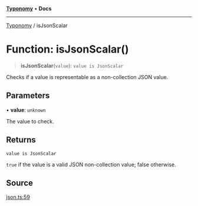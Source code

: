 [**Typonomy**](../README.md) • **Docs**

***

[Typonomy](../globals.md) / isJsonScalar

# Function: isJsonScalar()

> **isJsonScalar**(`value`): `value is JsonScalar`

Checks if a value is representable as a non-collection JSON value.

## Parameters

• **value**: `unknown`

The value to check.

## Returns

`value is JsonScalar`

`true` if the value is a valid JSON non-collection value; false otherwise.

## Source

[json.ts:59](https://github.com/softcraft-development/typonomy/blob/d8b6722e8f9213512ecbf239a27330f22316ef6d/src/json.ts#L59)
